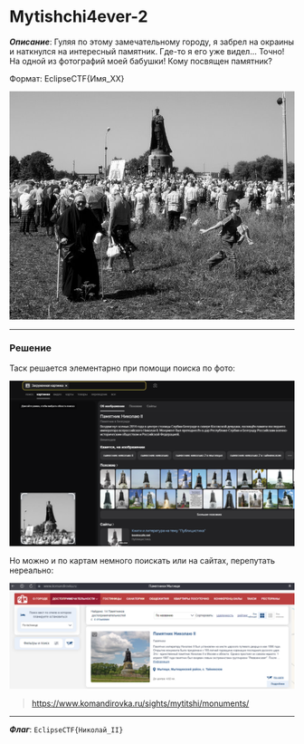 # Mytishchi4ever-2

***Описание***: Гуляя по этому замечательному городу, я забрел на окраины и наткнулся на интересный памятник. Где-то я его уже видел... Точно! На одной из фотографий моей бабушки! Кому посвящен памятник?

Формат: EclipseCTF{Имя_XX}

![ScreenShot](Assets/For_Tasks/Mytishchi4ever-2-0.png)

---
### Решение

Таск решается элементарно при помощи поиска по фото:

![ScreenShot](Assets/For_Tasks/Mytishchi4ever-2-1.png)

Но можно и по картам немного поискать или на сайтах, перепутать нереально:

![ScreenShot](Assets/For_Tasks/Mytishchi4ever-2-2.png)

>https://www.komandirovka.ru/sights/mytitshi/monuments/

---

***Флаг***: `EclipseCTF{Николай_II}`